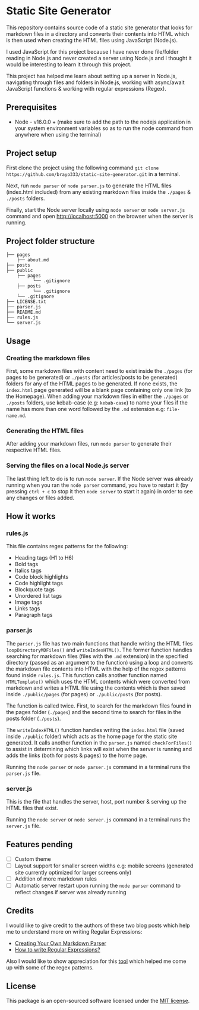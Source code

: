 # Static Site Generator

This repository contains source code of a static site generator that looks for markdown files in a directory and converts their contents into HTML which is then used when creating the HTML files using JavaScript (Node.js).

I used JavaScript for this project because I have never done file/folder reading in Node.js and never created a server using Node.js and I thought it would be interesting to learn it through this project.

This project has helped me learn about setting up a server in Node.js, navigating through files and folders in Node.js, working with async/await JavaScript functions & working with regular expressions (Regex).

## Prerequisites
+ Node - v16.0.0 + (make sure to add the path to the nodejs application in your system environment variables so as to run the node command from anywhere when using the terminal)

## Project setup
First clone the project using the following command `git clone https://github.com/brayo333/static-site-generator.git` in a terminal.

Next, run `node parser` or `node parser.js` to generate the HTML files (index.html included) from any existing markdown files inside the `./pages` & `./posts` folders.

Finally, start the Node server locally using `node server` or `node server.js` command and open [http://localhost:5000](http://localhost:5000) on the browser when the server is running.

## Project folder structure
```
├── pages
	├── about.md
├── posts
├── public
	├── pages
          └── .gitignore
	├── posts
          └── .gitignore
	└── .gitignore
├── LICENSE.txt
├── parser.js
├── README.md
├── rules.js
└── server.js
```

## Usage

### Creating the markdown files

First, some markdown files with content need to exist inside the `./pages` (for pages to be generated) or `./posts` (for articles/posts to be generated) folders for any of the HTML pages to be generated. If none exists, the `index.html` page generated will be a blank page containing only one link (to the Homepage). When adding your markdown files in either the `./pages` or `./posts` folders, use kebab-case (e.g: `kebab-case`) to name your files if the name has more than one word followed by the `.md` extension e.g: `file-name.md`.

### Generating the HTML files

After adding your markdown files, run `node parser` to generate their respective HTML files.

### Serving the files on a local Node.js server

The last thing left to do is to run `node server`. If the Node server was already running when you ran the `node parser` command, you have to restart it (by pressing `ctrl + c` to stop it then `node server` to start it again) in order to see any changes or files added.

## How it works

### rules.js
This file contains regex patterns for the following:
+ Heading tags (H1 to H6)
+ Bold tags
+ Italics tags
+ Code block highlights
+ Code highlight tags
+ Blockquote tags
+ Unordered list tags
+ Image tags
+ Links tags
+ Paragraph tags


### parser.js

The `parser.js` file has two main functions that handle writing the HTML files `loopDirectoryMDFiles()` and `writeIndexHTML()`. The former function handles searching for markdown files (files with the `.md` extension) in the specified directory (passed as an argument to the function) using a loop and converts the markdown file contents into HTML with the help of the regex patterns found inside `rules.js`. This function calls another function named `HTMLTemplate()` which uses the HTML contents which were converted from markdown and writes a HTML file using the contents which is then saved inside `./public/pages` (for pages) or `./public/posts` (for posts).

The function is called twice. First, to search for the markdown files found in the pages folder (`./pages`) and the second time to search for files in the posts folder (`./posts`).

The `writeIndexHTML()` function handles writing the `index.html` file (saved inside `./public` folder) which acts as the home page for the static site generated. It calls another function in the `parser.js` named `checkForFiles()` to assist in determining which links will exist when the server is running and adds the links (both for posts & pages) to the home page.

Running the `node parser` or `node parser.js` command in a terminal runs the `parser.js` file.

### server.js
This is the file that handles the server, host, port number & serving up the HTML files that exist.

Running the `node server` or `node server.js` command in a terminal runs the `server.js` file.


## Features pending
- [ ] Custom theme
- [ ] Layout support for smaller screen widths e.g: mobile screens (generated site currently optimized for larger screens only)
- [ ] Addition of more markdown rules
- [ ] Automatic server restart upon running the `node parser` command to reflect changes if server was already running

## Credits
I would like to give credit to the authors of these two blog posts which help me to understand more on writing Regular Expressions:
+ [Creating Your Own Markdown Parser](https://betterprogramming.pub/create-your-own-markdown-parser-bffb392a06db)
+ [How to write Regular Expressions?](https://www.geeksforgeeks.org/write-regular-expressions/)

Also I would like to show appreciation for this [tool](https://regex101.com/) which helped me come up with some of the regex patterns.

## License

This package is an open-sourced software licensed under the [MIT license](LICENSE.txt).